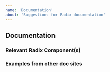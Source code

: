 ```yaml
---
name: 'Documentation'
about: 'Suggestions for Radix documentation'
---
```


## Documentation

### Relevant Radix Component(s)

<!-- Tell us which components you'd like to see improvements for. -->

### Examples from other doc sites

<!-- Please link to examples of your suggestion if applicable. -->
